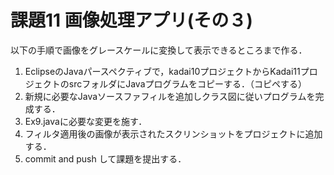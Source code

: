 # 課題11 画像処理アプリ(その３)

以下の手順で画像をグレースケールに変換して表示できるところまで作る．
1. EclipseのJavaパースペクティブで，kadai10プロジェクトからKadai11プロジェクトのsrcフォルダにJavaプログラムをコピーする．（コピペする）
2. 新規に必要なJavaソースファフィルを追加しクラス図に従いプログラムを完成する．
3. Ex9.javaに必要な変更を施す．
4. フィルタ適用後の画像が表示されたスクリンショットをプロジェクトに追加する．
5. commit and push して課題を提出する．

